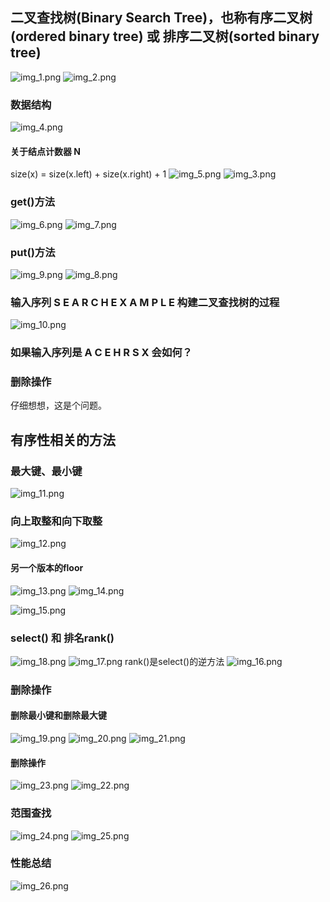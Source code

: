 ## 二叉查找树(Binary Search Tree)，也称有序二叉树(ordered binary tree) 或 排序二叉树(sorted binary tree)
![img_1.png](imgs/22/img_1.png)
![img_2.png](imgs/22/img_2.png)

### 数据结构
![img_4.png](imgs/22/img_4.png)
#### 关于结点计数器 N
size(x) = size(x.left) + size(x.right) + 1
![img_5.png](imgs/22/img_5.png)
![img_3.png](imgs/22/img_3.png)

### get()方法
![img_6.png](imgs/22/img_6.png)
![img_7.png](imgs/22/img_7.png)

### put()方法
![img_9.png](imgs/22/img_9.png)
![img_8.png](imgs/22/img_8.png)

### 输入序列 S E A R C H E X A M P L E 构建二叉查找树的过程
![img_10.png](imgs/22/img_10.png)

### 如果输入序列是 A C E H R S X 会如何？

### 删除操作
仔细想想，这是个问题。

## 有序性相关的方法
### 最大键、最小键
![img_11.png](imgs/22/img_11.png)

### 向上取整和向下取整
![img_12.png](imgs/22/img_12.png)
#### 另一个版本的floor
![img_13.png](imgs/22/img_13.png)
![img_14.png](imgs/22/img_14.png)

![img_15.png](imgs/22/img_15.png)

### select() 和 排名rank()
![img_18.png](imgs/22/img_18.png)
![img_17.png](imgs/22/img_17.png)
rank()是select()的逆方法
![img_16.png](imgs/22/img_16.png)

### 删除操作
#### 删除最小键和删除最大键
![img_19.png](imgs/22/img_19.png)
![img_20.png](imgs/22/img_20.png)
![img_21.png](imgs/22/img_21.png)

#### 删除操作
![img_23.png](imgs/22/img_23.png)
![img_22.png](imgs/22/img_22.png)

### 范围查找 
![img_24.png](imgs/22/img_24.png)
![img_25.png](imgs/22/img_25.png)

### 性能总结
![img_26.png](imgs/22/img_26.png)


